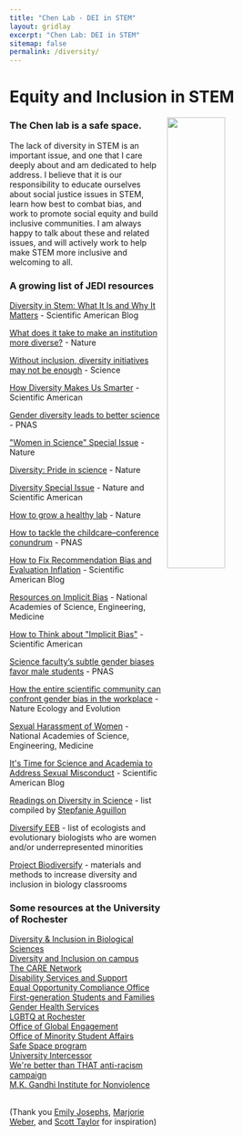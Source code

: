 ```yaml
---
title: "Chen Lab - DEI in STEM"
layout: gridlay
excerpt: "Chen Lab: DEI in STEM"
sitemap: false
permalink: /diversity/
---
```


# Equity and Inclusion in STEM
<img src = "{{ site.url}}{{ site.baseurl}}/images/diversity1.png" class="img-responsive" width = "45%" style="float: right; padding-left: 10px" />

### The Chen lab is a safe space.

The lack of diversity in STEM is an important issue, and one that I care deeply about and am dedicated to help address. I believe that it is our responsibility to educate ourselves about social justice issues in STEM, learn how best to combat bias, and work to promote social equity and build inclusive communities. I am always happy to talk about these and related issues, and will actively work to help make STEM more inclusive and welcoming to all.


### A growing list of JEDI resources

[Diversity in Stem: What It Is and Why It Matters](https://blogs.scientificamerican.com/voices/diversity-in-stem-what-it-is-and-why-it-matters/) - Scientific American Blog

[What does it take to make an institution more diverse?](https://www.nature.com/articles/d41586-018-05317-4) - Nature

[Without inclusion, diversity initiatives may not be enough](http://science.sciencemag.org/content/357/6356/1101/tab-pdf) - Science

[How Diversity Makes Us Smarter](https://www.scientificamerican.com/article/how-diversity-makes-us-smarter/) - Scientific American

[Gender diversity leads to better science](http://www.pnas.org/content/114/8/1740) - PNAS

["Women in Science" Special Issue](https://www.nature.com/collections/mpjvbltbgf) - Nature

[Diversity: Pride in science](https://www.nature.com/news/diversity-pride-in-science-1.15924) - Nature

[Diversity Special Issue](https://www.nature.com/news/diversity-1.15913) - Nature and Scientific American

[How to grow a healthy lab](https://www.nature.com/collections/pmlcrkkyyq/) - Nature

[How to tackle the childcare–conference conundrum](http://www.pnas.org/content/early/2018/03/01/1803153115) - PNAS

[How to Fix Recommendation Bias and Evaluation Inflation](https://blogs.scientificamerican.com/observations/how-to-fix-recommendation-bias-and-evaluation-inflation/) - Scientific American Blog

[Resources on Implicit Bias](http://sites.nationalacademies.org/pga/cwsem/PGA_161607) - 
National Academies of Science, Engineering, Medicine

[How to Think about "Implicit Bias"](https://www.scientificamerican.com/article/how-to-think-about-implicit-bias/) - Scientific American

[Science faculty’s subtle gender biases favor male students](http://www.pnas.org/content/109/41/16474.full) - PNAS

[How the entire scientific community can confront gender bias in the workplace](https://www.nature.com/articles/s41559-018-0747-4) - Nature Ecology and Evolution

[Sexual Harassment of Women](http://sites.nationalacademies.org/shstudy/index.htm) - National Academies of Science, Engineering, Medicine

[It's Time for Science and Academia to Address Sexual Misconduct](https://blogs.scientificamerican.com/voices/its-time-for-science-and-academia-to-address-sexual-misconduct/) - Scientific American Blog

[Readings on Diversity in Science](https://docs.google.com/spreadsheets/d/1pSPakvhJ7bmIA2ruakZUwp7NYKsoMiQyG6Nj0GJ41lk/edit#gid=0) - list compiled by [Stepfanie Aguillon](https://stepfanieaguillon.com/)

[Diversify EEB](https://diversifyeeb.wordpress.com/about/) - list of ecologists and evolutionary biologists who are women and/or underrepresented minorities

[Project Biodiversify](https://projectbiodiversify.org/) - materials and methods to increase diversity and inclusion in biology classrooms



### Some resources at the University of Rochester
[Diversity & Inclusion in Biological Sciences](http://www.sas.rochester.edu/bio/sites/wibs/)<br>
[Diversity and Inclusion on campus](https://www.rochester.edu/diversity/)<br>
[The CARE Network](https://www.rochester.edu/care/)<br>
[Disability Services and Support](https://www.rochester.edu/disability/)<br>
[Equal Opportunity Compliance Office](https://www.rochester.edu/eoc/)<br>
[First-generation Students and Families](https://www.rochester.edu/parents/firstgen/index.html)<br>
[Gender Health Services](https://www.urmc.rochester.edu/childrens-hospital/adolescent/gender-health-services.aspx)<br>
[LGBTQ at Rochester](https://www.rochester.edu/lgbtq/index.html)<br>
[Office of Global Engagement](http://www.rochester.edu/global/)<br>
[Office of Minority Student Affairs](https://www.rochester.edu/college/OMSA/index.html)<br>
[Safe Space program](https://www.rochester.edu/diversity/staff/safe-space/)<br>
[University Intercessor](https://www.rochester.edu/intercessor/)<br>
[We're better than THAT anti-racism campaign](https://www.rochester.edu/better-than-that/)<br>
[M.K. Gandhi Institute for Nonviolence](https://gandhiinstitute.org/)<br>
<br>

(Thank you [Emily Josephs](https://josephslab.github.io/resources/), [Marjorie Weber](http://www.theweberlab.com/diversity-in-stem.html), and [Scott Taylor](https://www.colorado.edu/lab/taylor/diversity-stem) for inspiration)
<br>





